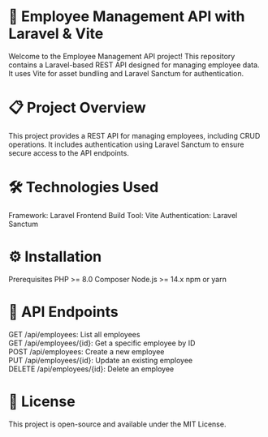 # 🚀 Employee Management API with Laravel & Vite
Welcome to the Employee Management API project! This repository contains a Laravel-based REST API designed for managing employee data. It uses Vite for asset bundling and Laravel Sanctum for authentication.

# 📋 Project Overview
This project provides a REST API for managing employees, including CRUD operations. It includes authentication using Laravel Sanctum to ensure secure access to the API endpoints.

# 🛠️ Technologies Used
Framework: Laravel
Frontend Build Tool: Vite
Authentication: Laravel Sanctum

# ⚙️ Installation
Prerequisites
PHP >= 8.0
Composer
Node.js >= 14.x
npm or yarn

# 📂 API Endpoints
GET /api/employees: List all employees  
GET /api/employees/{id}: Get a specific employee by ID  
POST /api/employees: Create a new employee  
PUT /api/employees/{id}: Update an existing employee  
DELETE /api/employees/{id}: Delete an employee  

# 📜 License
This project is open-source and available under the MIT License.
